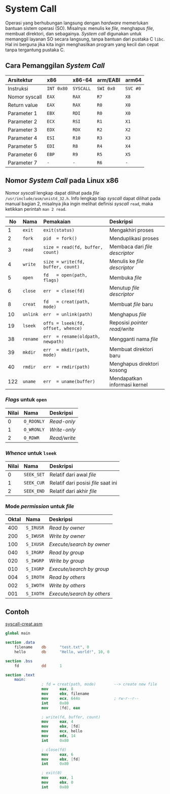 # System Call


Operasi yang berhubungan langsung dengan *hardware* memerlukan bantuan sistem
operasi (SO). Misalnya: menulis ke *file*, menghapus *file*, membuat direktori,
dan sebagainya. *System call* digunakan untuk memanggil layanan SO secara langsung,
tanpa bantuan dari pustaka C `libc`. Hal ini berguna jika kita ingin menghasilkan
program yang kecil dan cepat tanpa tergantung pustaka C.


## Cara Pemanggilan *System Call*

| Arsitektur    | x86        | x86-64    | arm/EABI  | arm64    |
| :------------ | :--------- | :-------- | :-------- | :------- |
| Instruksi     | `INT 0x80` | `SYSCALL` | `SWI 0x0` | `SVC #0` |
| Nomor syscall | `EAX`      | `RAX`     | `R7`      | `X8`     |
| Return value  | `EAX`      | `RAX`     | `R0`      | `X0`     |
| Parameter 1   | `EBX`      | `RDI`     | `R0`      | `X0`     |
| Parameter 2   | `ECX`      | `RSI`     | `R1`      | `X1`     |
| Parameter 3   | `EDX`      | `RDX`     | `R2`      | `X2`     |
| Parameter 4   | `ESI`      | `R10`     | `R3`      | `X3`     |
| Parameter 5   | `EDI`      | `R8`      | `R4`      | `X4`     |
| Parameter 6   | `EBP`      | `R9`      | `R5`      | `X5`     |
| Parameter 7   | `-`        | `-`       | `R6`      | `-`      |


## Nomor *System Call* pada Linux x86

Nomor *syscall* lengkap dapat dilihat pada *file* `/usr/include/asm/unistd_32.h`.
Info lengkap tiap *syscall* dapat dilihat pada manual bagian 2, misalnya jika
ingin melihat definisi *syscall* `read`, maka ketikkan perintah `man 2 read`.

| No  | Nama     | Pemakaian                          | Deskripsi                       |
| --- | :------- | :--------------------------------- | :------------------------------ |
| 1   | `exit`   | `exit(status)`                     | Mengakhiri proses               |
| 2   | `fork`   | `pid  = fork()`                    | Menduplikasi proses             |
| 3   | `read`   | `size = read(fd, buffer, count)`   | Membaca dari *file descriptor*  |
| 4   | `write`  | `size = write(fd, buffer, count)`  | Menulis ke *file descriptor*    |
| 5   | `open`   | `fd   = open(path, flags)`         | Membuka *file*                  |
| 6   | `close`  | `err  = close(fd)`                 | Menutup *file descriptor*       |
| 8   | `creat`  | `fd   = creat(path, mode)`         | Membuat *file* baru             |
| 10  | `unlink` | `err  = unlink(path)`              | Menghapus *file*                |
| 19  | `lseek`  | `offs = lseek(fd, offset, whence)` | Reposisi *pointer* *read/write* |
| 38  | `rename` | `err  = rename(oldpath, newpath)`  | Mengganti nama *file*           |
| 39  | `mkdir`  | `err  = mkdir(path, mode)`         | Membuat direktori baru          |
| 40  | `rmdir`  | `err  = rmdir(path)`               | Menghapus direktori kosong      |
| 122 | `uname`  | `err  = uname(buffer)`             | Mendapatkan informasi kernel    |


### *Flags* untuk `open`

| Nilai | Nama       | Deskripsi    |
| :---- | :--------- | :----------- |
| 0     | `O_RDONLY` | *Read-only*  |
| 1     | `O_WRONLY` | *Write-only* |
| 2     | `O_RDWR`   | *Read/write* |

### *Whence* untuk `lseek`

| Nilai | Nama       | Deskripsi                           |
| :---- | :--------- | :---------------------------------- |
| 0     | `SEEK_SET` | Relatif dari awal *file*            |
| 1     | `SEEK_CUR` | Relatif dari posisi *file* saat ini |
| 2     | `SEEK_END` | Relatif dari akhir *file*           |

### Mode *permission* untuk *file*

| Oktal | Nama      | Deskripsi                  |
| :---- | :-------- | :------------------------- |
| 400   | `S_IRUSR` | *Read by owner*            |
| 200   | `S_IWUSR` | *Write by owner*           |
| 100   | `S_IXUSR` | *Execute/search by owner*  |
| 040   | `S_IRGRP` | *Read by group*            |
| 020   | `S_IWGRP` | *Write by group*           |
| 010   | `S_IXGRP` | *Execute/search by group*  |
| 004   | `S_IROTH` | *Read by others*           |
| 002   | `S_IWOTH` | *Write by others*          |
| 001   | `S_IXOTH` | *Execute/search by others* |


## Contoh

[syscall-creat.asm](ex/syscall-creat.asm)

```nasm
global main

section .data
    filename    db      "test.txt", 0
    hello       db      "Hello, world!", 10, 0

section .bss
    fd          dd      1

section .text
    main:
                ; fd = creat(path, mode)        --> create new file
                mov     eax, 8
                mov     ebx, filename
                mov     ecx, 644o               ; rw-r--r--
                int     0x80
                mov     [fd], eax

                ; write(fd, buffer, count)
                mov     eax, 4
                mov     ebx, [fd]
                mov     ecx, hello
                mov     edx, 14
                int     0x80

                ; close(fd)
                mov     eax, 6
                mov     ebx, [fd]
                int     0x80

                ; exit(0)
                mov     eax, 1
                mov     ebx, 0
                int     0x80
```
